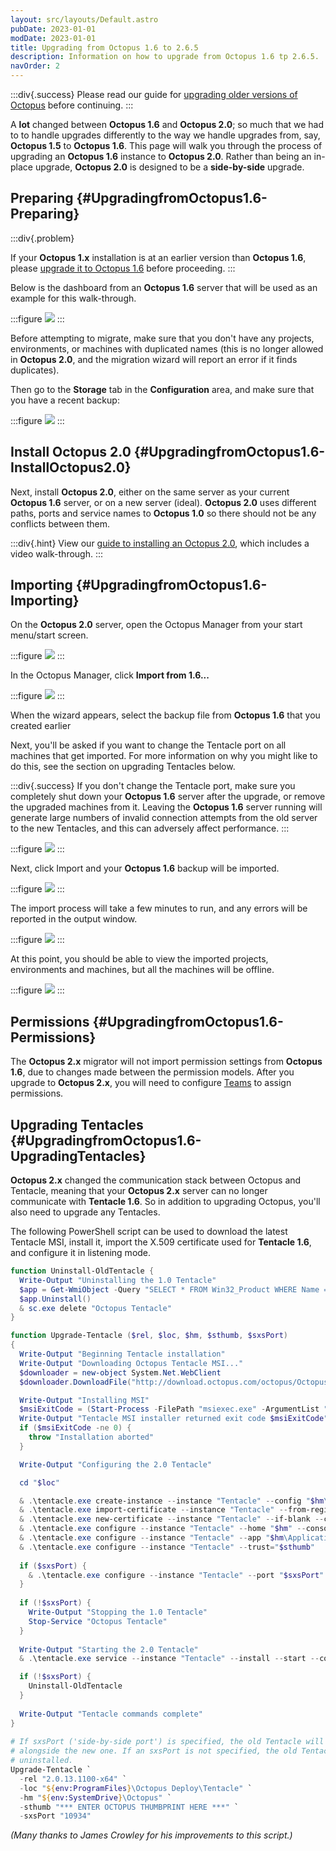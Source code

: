 ```yaml
---
layout: src/layouts/Default.astro
pubDate: 2023-01-01
modDate: 2023-01-01
title: Upgrading from Octopus 1.6 to 2.6.5
description: Information on how to upgrade from Octopus 1.6 tp 2.6.5.
navOrder: 2
---
```


:::div{.success}
Please read our guide for [upgrading older versions of Octopus](/docs/administration/upgrading/legacy) before continuing.
:::

A **lot** changed between **Octopus 1.6** and **Octopus 2.0**; so much that we had to to handle upgrades differently to the way we handle upgrades from, say, **Octopus 1.5** to **Octopus 1.6**. This page will walk you through the process of upgrading an **Octopus 1.6** instance to **Octopus 2.0**. Rather than being an in-place upgrade, **Octopus 2.0** is designed to be a **side-by-side** upgrade.

## Preparing {#UpgradingfromOctopus1.6-Preparing}

:::div{.problem}

If your **Octopus 1.x** installation is at an earlier version than **Octopus 1.6**, please [upgrade it to Octopus 1.6](https://octopus.com/downloads/previous) before proceeding.
:::

Below is the dashboard from an **Octopus 1.6** server that will be used as an example for this walk-through.

:::figure
![](/docs/administration/upgrading/legacy/images/3278001.png)
:::

Before attempting to migrate, make sure that you don't have any projects, environments, or machines with duplicated names (this is no longer allowed in **Octopus 2.0**, and the migration wizard will report an error if it finds duplicates).

Then go to the **Storage** tab in the **Configuration** area, and make sure that you have a recent backup:

:::figure
![](/docs/administration/upgrading/legacy/images/3277999.png)
:::

## Install Octopus 2.0 {#UpgradingfromOctopus1.6-InstallOctopus2.0}

Next, install **Octopus 2.0**, either on the same server as your current **Octopus 1.6** server, or on a new server (ideal). **Octopus 2.0** uses different paths, ports and service names to **Octopus 1.0** so there should not be any conflicts between them.

:::div{.hint}
View our [guide to installing an Octopus 2.0](/docs/installation), which includes a video walk-through.
:::

## Importing {#UpgradingfromOctopus1.6-Importing}

On the **Octopus 2.0** server, open the Octopus Manager from your start menu/start screen.

:::figure
![](/docs/administration/upgrading/legacy/images/3277998.png)
:::

In the Octopus Manager, click **Import from 1.6...**

:::figure
![](/docs/administration/upgrading/legacy/images/3277997.png)
:::

When the wizard appears, select the backup file from **Octopus 1.6** that you created earlier

Next, you'll be asked if you want to change the Tentacle port on all machines that get imported. For more information on why you might like to do this, see the section on upgrading Tentacles below.

:::div{.success}
If you don't change the Tentacle port, make sure you completely shut down your **Octopus 1.6** server after the upgrade, or remove the upgraded machines from it. Leaving the **Octopus 1.6** server running will generate large numbers of invalid connection attempts from the old server to the new Tentacles, and this can adversely affect performance.
:::

:::figure
![](/docs/administration/upgrading/legacy/images/3277995.png)
:::

Next, click Import and your **Octopus 1.6** backup will be imported.

:::figure
![](/docs/administration/upgrading/legacy/images/3277994.png)
:::

The import process will take a few minutes to run, and any errors will be reported in the output window.

:::figure
![](/docs/administration/upgrading/legacy/images/3277993.png)
:::

At this point, you should be able to view the imported projects, environments and machines, but all the machines will be offline.

:::figure
![](/docs/administration/upgrading/legacy/images/3277992.png)
:::

## Permissions {#UpgradingfromOctopus1.6-Permissions}

The **Octopus 2.x** migrator will not import permission settings from **Octopus 1.6**, due to changes made between the permission models. After you upgrade to **Octopus 2.x**, you will need to configure [Teams](/docs/security/users-and-teams) to assign permissions.

## Upgrading Tentacles {#UpgradingfromOctopus1.6-UpgradingTentacles}

**Octopus 2.x** changed the communication stack between Octopus and Tentacle, meaning that your **Octopus 2.x** server can no longer communicate with **Tentacle 1.6**. So in addition to upgrading Octopus, you'll also need to upgrade any Tentacles.

The following PowerShell script can be used to download the latest Tentacle MSI, install it, import the X.509 certificate used for **Tentacle 1.6**, and configure it in listening mode.

```powershell
function Uninstall-OldTentacle {
  Write-Output "Uninstalling the 1.0 Tentacle"
  $app = Get-WmiObject -Query "SELECT * FROM Win32_Product WHERE Name = 'Octopus Deploy Tentacle' AND Version < 2.0"          
  $app.Uninstall()
  & sc.exe delete "Octopus Tentacle"
}

function Upgrade-Tentacle ($rel, $loc, $hm, $sthumb, $sxsPort)
{
  Write-Output "Beginning Tentacle installation"
  Write-Output "Downloading Octopus Tentacle MSI..."
  $downloader = new-object System.Net.WebClient
  $downloader.DownloadFile("http://download.octopus.com/octopus/Octopus.Tentacle.$rel.msi", [System.IO.Path]::GetFullPath(".\Tentacle.msi"))

  Write-Output "Installing MSI"
  $msiExitCode = (Start-Process -FilePath "msiexec.exe" -ArgumentList "/i Tentacle.msi /quiet" -Wait -Passthru).ExitCode
  Write-Output "Tentacle MSI installer returned exit code $msiExitCode"
  if ($msiExitCode -ne 0) {
    throw "Installation aborted"
  }

  Write-Output "Configuring the 2.0 Tentacle"

  cd "$loc"

  & .\tentacle.exe create-instance --instance "Tentacle" --config "$hm\Tentacle\Tentacle.config" --console
  & .\tentacle.exe import-certificate --instance "Tentacle" --from-registry  --console
  & .\tentacle.exe new-certificate --instance "Tentacle" --if-blank --console
  & .\tentacle.exe configure --instance "Tentacle" --home "$hm" --console
  & .\tentacle.exe configure --instance "Tentacle" --app "$hm\Applications" --console
  & .\tentacle.exe configure --instance "Tentacle" --trust="$sthumb"
 
  if ($sxsPort) {
    & .\tentacle.exe configure --instance "Tentacle" --port "$sxsPort" --console
  }
 
  if (!$sxsPort) {
    Write-Output "Stopping the 1.0 Tentacle"
    Stop-Service "Octopus Tentacle"
  }
 
  Write-Output "Starting the 2.0 Tentacle"
  & .\tentacle.exe service --instance "Tentacle" --install --start --console

  if (!$sxsPort) {
    Uninstall-OldTentacle
  }
 
  Write-Output "Tentacle commands complete"
}
 
# If sxsPort ('side-by-side port') is specified, the old Tentacle will remain running
# alongside the new one. If an sxsPort is not specified, the old Tentacle will be
# uninstalled.
Upgrade-Tentacle `
  -rel "2.0.13.1100-x64" `
  -loc "${env:ProgramFiles}\Octopus Deploy\Tentacle" `
  -hm "${env:SystemDrive}\Octopus" `
  -sthumb "*** ENTER OCTOPUS THUMBPRINT HERE ***" `
  -sxsPort "10934"
```

*(Many thanks to James Crowley for his improvements to this script.)*

